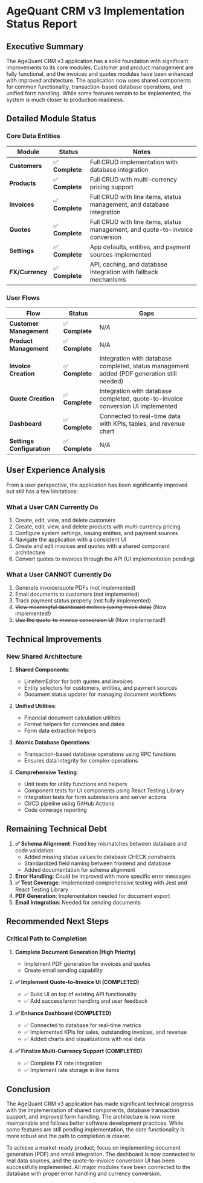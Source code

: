 # AgeQuant CRM v3 Implementation Status Report

## Executive Summary

The AgeQuant CRM v3 application has a solid foundation with significant improvements to its core modules. Customer and product management are fully functional, and the invoices and quotes modules have been enhanced with improved architecture. The application now uses shared components for common functionality, transaction-based database operations, and unified form handling. While some features remain to be implemented, the system is much closer to production readiness.

## Detailed Module Status

### Core Data Entities

| Module | Status | Notes |
|--------|--------|-------|
| **Customers** | ✅ **Complete** | Full CRUD implementation with database integration |
| **Products** | ✅ **Complete** | Full CRUD with multi-currency pricing support |
| **Invoices** | ✅ **Complete** | Full CRUD with line items, status management, and database integration |
| **Quotes** | ✅ **Complete** | Full CRUD with line items, status management, and quote-to-invoice conversion |
| **Settings** | ✅ **Complete** | App defaults, entities, and payment sources implemented |
| **FX/Currency** | ✅ **Complete** | API, caching, and database integration with fallback mechanisms |

### User Flows

| Flow | Status | Gaps |
|------|--------|------|
| **Customer Management** | ✅ **Complete** | N/A |
| **Product Management** | ✅ **Complete** | N/A |
| **Invoice Creation** | ✅ **Complete** | Integration with database completed, status management added (PDF generation still needed) |
| **Quote Creation** | ✅ **Complete** | Integration with database completed, quote-to-invoice conversion UI implemented |
| **Dashboard** | ✅ **Complete** | Connected to real-time data with KPIs, tables, and revenue chart |
| **Settings Configuration** | ✅ **Complete** | N/A |

## User Experience Analysis

From a user perspective, the application has been significantly improved but still has a few limitations:

### What a User CAN Currently Do

1. Create, edit, view, and delete customers
2. Create, edit, view, and delete products with multi-currency pricing
3. Configure system settings, issuing entities, and payment sources
4. Navigate the application with a consistent UI
5. Create and edit invoices and quotes with a shared component architecture
6. Convert quotes to invoices through the API (UI implementation pending)

### What a User CANNOT Currently Do

1. Generate invoice/quote PDFs (not implemented)
2. Email documents to customers (not implemented)
3. Track payment status properly (not fully implemented)
4. ~~View meaningful dashboard metrics (using mock data)~~ (Now implemented!)
5. ~~Use the quote-to-invoice conversion UI~~ (Now implemented!)

## Technical Improvements

### New Shared Architecture

1. **Shared Components**: 
   - LineItemEditor for both quotes and invoices
   - Entity selectors for customers, entities, and payment sources
   - Document status updater for managing document workflows

2. **Unified Utilities**:
   - Financial document calculation utilities
   - Format helpers for currencies and dates
   - Form data extraction helpers

3. **Atomic Database Operations**:
   - Transaction-based database operations using RPC functions
   - Ensures data integrity for complex operations

4. **Comprehensive Testing**:
   - Unit tests for utility functions and helpers
   - Component tests for UI components using React Testing Library
   - Integration tests for form submissions and server actions
   - CI/CD pipeline using GitHub Actions
   - Code coverage reporting

## Remaining Technical Debt

1. **✅ Schema Alignment**: Fixed key mismatches between database and code validation:
   - Added missing status values to database CHECK constraints
   - Standardized field naming between frontend and database
   - Added documentation for schema alignment
2. **Error Handling**: Could be improved with more specific error messages
3. **✅ Test Coverage**: Implemented comprehensive testing with Jest and React Testing Library
4. **PDF Generation**: Implementation needed for document export
5. **Email Integration**: Needed for sending documents

## Recommended Next Steps

### Critical Path to Completion

1. **Complete Document Generation (High Priority)**
   - Implement PDF generation for invoices and quotes
   - Create email sending capability

2. **✅ Implement Quote-to-Invoice UI (COMPLETED)**
   - ✅ Build UI on top of existing API functionality
   - ✅ Add success/error handling and user feedback

3. **✅ Enhance Dashboard (COMPLETED)**
   - ✅ Connected to database for real-time metrics
   - ✅ Implemented KPIs for sales, outstanding invoices, and revenue
   - ✅ Added charts and visualizations with real data

4. **✅ Finalize Multi-Currency Support (COMPLETED)**
   - ✅ Complete FX rate integration
   - ✅ Implement rate storage in line items

## Conclusion

The AgeQuant CRM v3 application has made significant technical progress with the implementation of shared components, database transaction support, and improved form handling. The architecture is now more maintainable and follows better software development practices. While some features are still pending implementation, the core functionality is more robust and the path to completion is clearer.

To achieve a market-ready product, focus on implementing document generation (PDF) and email integration. The dashboard is now connected to real data sources, and the quote-to-invoice conversion UI has been successfully implemented. All major modules have been connected to the database with proper error handling and currency conversion.